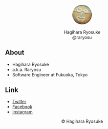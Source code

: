 <div align="center">
	<p><img src="https://raw.githubusercontent.com/raryosu/raryosu/master/img/raryosu.png" width="64"></p>
  <p>Hagihara Ryosuke<br>
  @raryosu</p>
</div>

## About

- Hagihara Ryosuke
- a.k.a. Raryosu
- Software Engineer at Fukuoka, Tokyo

## Link
- [Twitter](https://twitter.com/raryosu)
- [Facebook](https://facebook.com/raryosu107)
- [Instagram](https://instagram.com/raryosu107)

<div align="center">
© Hagihara Ryosuke
</div>
